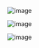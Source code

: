 ![image](https://user-images.githubusercontent.com/80961441/119231509-38d80a80-bb5c-11eb-9b3e-b457c18e1886.png)

![image](https://user-images.githubusercontent.com/80961441/119231519-4ab9ad80-bb5c-11eb-9637-53ee10d1a22f.png)

![image](https://user-images.githubusercontent.com/80961441/119231562-763c9800-bb5c-11eb-92ed-c1d7ddf4832a.png)




